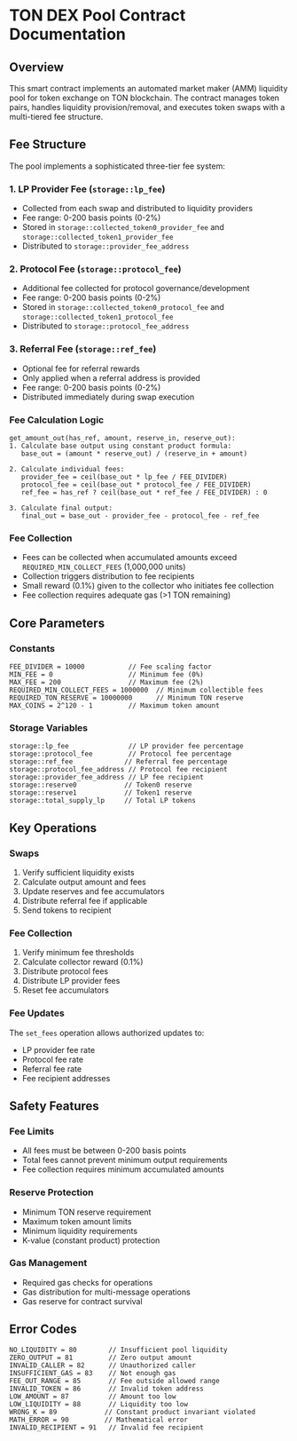 # TON DEX Pool Contract Documentation

## Overview
This smart contract implements an automated market maker (AMM) liquidity pool for token exchange on TON blockchain. The contract manages token pairs, handles liquidity provision/removal, and executes token swaps with a multi-tiered fee structure.

## Fee Structure
The pool implements a sophisticated three-tier fee system:

### 1. LP Provider Fee (`storage::lp_fee`)
- Collected from each swap and distributed to liquidity providers
- Fee range: 0-200 basis points (0-2%)
- Stored in `storage::collected_token0_provider_fee` and `storage::collected_token1_provider_fee`
- Distributed to `storage::provider_fee_address`

### 2. Protocol Fee (`storage::protocol_fee`)
- Additional fee collected for protocol governance/development
- Fee range: 0-200 basis points (0-2%)
- Stored in `storage::collected_token0_protocol_fee` and `storage::collected_token1_protocol_fee`
- Distributed to `storage::protocol_fee_address`

### 3. Referral Fee (`storage::ref_fee`)
- Optional fee for referral rewards
- Only applied when a referral address is provided
- Fee range: 0-200 basis points (0-2%)
- Distributed immediately during swap execution

### Fee Calculation Logic
```
get_amount_out(has_ref, amount, reserve_in, reserve_out):
1. Calculate base output using constant product formula:
   base_out = (amount * reserve_out) / (reserve_in + amount)

2. Calculate individual fees:
   provider_fee = ceil(base_out * lp_fee / FEE_DIVIDER)
   protocol_fee = ceil(base_out * protocol_fee / FEE_DIVIDER)
   ref_fee = has_ref ? ceil(base_out * ref_fee / FEE_DIVIDER) : 0

3. Calculate final output:
   final_out = base_out - provider_fee - protocol_fee - ref_fee
```

### Fee Collection
- Fees can be collected when accumulated amounts exceed `REQUIRED_MIN_COLLECT_FEES` (1,000,000 units)
- Collection triggers distribution to fee recipients
- Small reward (0.1%) given to the collector who initiates fee collection
- Fee collection requires adequate gas (>1 TON remaining)

## Core Parameters

### Constants
```
FEE_DIVIDER = 10000           // Fee scaling factor
MIN_FEE = 0                   // Minimum fee (0%)
MAX_FEE = 200                 // Maximum fee (2%)
REQUIRED_MIN_COLLECT_FEES = 1000000  // Minimum collectible fees
REQUIRED_TON_RESERVE = 10000000      // Minimum TON reserve
MAX_COINS = 2^120 - 1         // Maximum token amount
```

### Storage Variables
```
storage::lp_fee               // LP provider fee percentage
storage::protocol_fee         // Protocol fee percentage
storage::ref_fee             // Referral fee percentage
storage::protocol_fee_address // Protocol fee recipient
storage::provider_fee_address // LP fee recipient
storage::reserve0            // Token0 reserve
storage::reserve1            // Token1 reserve
storage::total_supply_lp     // Total LP tokens
```

## Key Operations

### Swaps
1. Verify sufficient liquidity exists
2. Calculate output amount and fees
3. Update reserves and fee accumulators
4. Distribute referral fee if applicable
5. Send tokens to recipient

### Fee Collection
1. Verify minimum fee thresholds
2. Calculate collector reward (0.1%)
3. Distribute protocol fees
4. Distribute LP provider fees
5. Reset fee accumulators

### Fee Updates
The `set_fees` operation allows authorized updates to:
- LP provider fee rate
- Protocol fee rate
- Referral fee rate
- Fee recipient addresses

## Safety Features

### Fee Limits
- All fees must be between 0-200 basis points
- Total fees cannot prevent minimum output requirements
- Fee collection requires minimum accumulated amounts

### Reserve Protection
- Minimum TON reserve requirement
- Maximum token amount limits
- Minimum liquidity requirements
- K-value (constant product) protection

### Gas Management
- Required gas checks for operations
- Gas distribution for multi-message operations
- Gas reserve for contract survival

## Error Codes
```
NO_LIQUIDITY = 80        // Insufficient pool liquidity
ZERO_OUTPUT = 81         // Zero output amount
INVALID_CALLER = 82      // Unauthorized caller
INSUFFICIENT_GAS = 83    // Not enough gas
FEE_OUT_RANGE = 85       // Fee outside allowed range
INVALID_TOKEN = 86       // Invalid token address
LOW_AMOUNT = 87          // Amount too low
LOW_LIQUIDITY = 88       // Liquidity too low
WRONG_K = 89            // Constant product invariant violated
MATH_ERROR = 90         // Mathematical error
INVALID_RECIPIENT = 91   // Invalid fee recipient
```